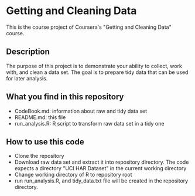 Getting and Cleaning Data
=========================

This is the course project of Coursera's "Getting and Cleaning Data" course.

Description
-----------
The purpose of this project is to demonstrate your ability to collect, work with, and clean a data set. The goal is to prepare tidy data that can be used for later analysis. 

What you find in this repository
--------------------------------

* CodeBook.md: information about raw and tidy data set 
* README.md: this file
* run_analysis.R: R script to transform raw data set in a tidy one

How to use this code
--------------------
* Clone the repository
* Download raw data set and extract it into repository directory. The code expects a directory "UCI HAR Dataset" in the current working directory
* Change working directory of R to repository root
* run run_analysis.R, and tidy_data.txt file will be created in the repository directory.
